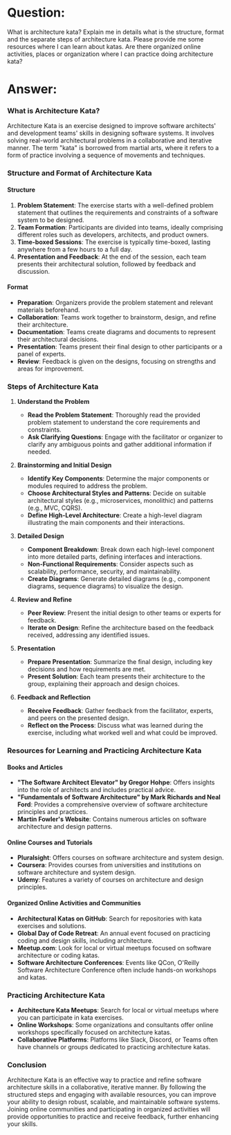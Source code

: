 # Question:

What is architecture kata? Explain me in details what is the structure, format and the separate steps of architecture kata. Please provide me some resources where I can learn about katas. Are there organized online activities, places or organization  where I can practice doing architecture kata?

# Answer:

### What is Architecture Kata?

Architecture Kata is an exercise designed to improve software architects' and development teams' skills in designing software systems. It involves solving real-world architectural problems in a collaborative and iterative manner. The term "kata" is borrowed from martial arts, where it refers to a form of practice involving a sequence of movements and techniques.

### Structure and Format of Architecture Kata

#### Structure

1. **Problem Statement**: The exercise starts with a well-defined problem statement that outlines the requirements and constraints of a software system to be designed.
2. **Team Formation**: Participants are divided into teams, ideally comprising different roles such as developers, architects, and product owners.
3. **Time-boxed Sessions**: The exercise is typically time-boxed, lasting anywhere from a few hours to a full day.
4. **Presentation and Feedback**: At the end of the session, each team presents their architectural solution, followed by feedback and discussion.

#### Format

- **Preparation**: Organizers provide the problem statement and relevant materials beforehand.
- **Collaboration**: Teams work together to brainstorm, design, and refine their architecture.
- **Documentation**: Teams create diagrams and documents to represent their architectural decisions.
- **Presentation**: Teams present their final design to other participants or a panel of experts.
- **Review**: Feedback is given on the designs, focusing on strengths and areas for improvement.

### Steps of Architecture Kata

1. **Understand the Problem**
   - **Read the Problem Statement**: Thoroughly read the provided problem statement to understand the core requirements and constraints.
   - **Ask Clarifying Questions**: Engage with the facilitator or organizer to clarify any ambiguous points and gather additional information if needed.

2. **Brainstorming and Initial Design**
   - **Identify Key Components**: Determine the major components or modules required to address the problem.
   - **Choose Architectural Styles and Patterns**: Decide on suitable architectural styles (e.g., microservices, monolithic) and patterns (e.g., MVC, CQRS).
   - **Define High-Level Architecture**: Create a high-level diagram illustrating the main components and their interactions.

3. **Detailed Design**
   - **Component Breakdown**: Break down each high-level component into more detailed parts, defining interfaces and interactions.
   - **Non-Functional Requirements**: Consider aspects such as scalability, performance, security, and maintainability.
   - **Create Diagrams**: Generate detailed diagrams (e.g., component diagrams, sequence diagrams) to visualize the design.

4. **Review and Refine**
   - **Peer Review**: Present the initial design to other teams or experts for feedback.
   - **Iterate on Design**: Refine the architecture based on the feedback received, addressing any identified issues.

5. **Presentation**
   - **Prepare Presentation**: Summarize the final design, including key decisions and how requirements are met.
   - **Present Solution**: Each team presents their architecture to the group, explaining their approach and design choices.

6. **Feedback and Reflection**
   - **Receive Feedback**: Gather feedback from the facilitator, experts, and peers on the presented design.
   - **Reflect on the Process**: Discuss what was learned during the exercise, including what worked well and what could be improved.

### Resources for Learning and Practicing Architecture Kata

#### Books and Articles
- **"The Software Architect Elevator" by Gregor Hohpe**: Offers insights into the role of architects and includes practical advice.
- **"Fundamentals of Software Architecture" by Mark Richards and Neal Ford**: Provides a comprehensive overview of software architecture principles and practices.
- **Martin Fowler's Website**: Contains numerous articles on software architecture and design patterns.

#### Online Courses and Tutorials
- **Pluralsight**: Offers courses on software architecture and system design.
- **Coursera**: Provides courses from universities and institutions on software architecture and system design.
- **Udemy**: Features a variety of courses on architecture and design principles.

#### Organized Online Activities and Communities
- **Architectural Katas on GitHub**: Search for repositories with kata exercises and solutions.
- **Global Day of Code Retreat**: An annual event focused on practicing coding and design skills, including architecture.
- **Meetup.com**: Look for local or virtual meetups focused on software architecture or coding katas.
- **Software Architecture Conferences**: Events like QCon, O'Reilly Software Architecture Conference often include hands-on workshops and katas.

### Practicing Architecture Kata

- **Architecture Kata Meetups**: Search for local or virtual meetups where you can participate in kata exercises.
- **Online Workshops**: Some organizations and consultants offer online workshops specifically focused on architecture katas.
- **Collaborative Platforms**: Platforms like Slack, Discord, or Teams often have channels or groups dedicated to practicing architecture katas.

### Conclusion

Architecture Kata is an effective way to practice and refine software architecture skills in a collaborative, iterative manner. By following the structured steps and engaging with available resources, you can improve your ability to design robust, scalable, and maintainable software systems. Joining online communities and participating in organized activities will provide opportunities to practice and receive feedback, further enhancing your skills.